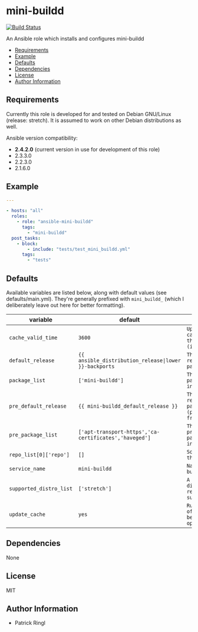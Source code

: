 # mini-buildd

[![Build Status](https://travis-ci.org/pari-/ansible-mini-buildd.svg?branch=master)](https://travis-ci.org/pari-/ansible-mini-buildd)

An Ansible role which installs and configures mini-buildd

<!-- toc -->

- [Requirements](#requirements)
- [Example](#example)
- [Defaults](#defaults)
- [Dependencies](#dependencies)
- [License](#license)
- [Author Information](#author-information)

<!-- tocstop -->

## Requirements

Currently this role is developed for and tested on Debian GNU/Linux (release: stretch). It is assumed to work on other Debian distributions as well.

Ansible version compatibility:

- __2.4.2.0__ (current version in use for development of this role)
- 2.3.3.0
- 2.2.3.0
- 2.1.6.0

## Example

```yaml
---

- hosts: "all"
  roles:
    - role: "ansible-mini-buildd"
      tags:
        - "mini-buildd"
  post_tasks:
    - block:
        - include: "tests/test_mini_buildd.yml"
      tags:
        - "tests"
```

## Defaults

Available variables are listed below, along with default values (see defaults/main.yml). They're generally prefixed with `mini_buildd_` (which I deliberately leave out here for better formatting).

variable | default | notes
-------- | ------- | -----
`cache_valid_time` | `3600` | `Update the apt cache if its older than the set value (in seconds)`
`default_release` | `{{ ansible_distribution_release\|lower }}-backports` | `The default release to install packages from`
`package_list` | `['mini-buildd']` | `The list of packages to be installed`
`pre_default_release` | `{{ mini-buildd_default_release }}` | `The default release to install packages (pre_package_list) from`
`pre_package_list` | `['apt-transport-https','ca-certificates','haveged']` | `The list of prerequisite packages to be installed`
`repo_list[0]['repo']` | `[]` | `Source string for the repositories`
`service_name` | `mini-buildd` | `Name of the (mini-buildd) service`
`supported_distro_list` | `['stretch']` | `A list of distribution releases this role supports`
`update_cache` | `yes` | `Run the equivalent of apt-get update before the operation`

## Dependencies

None

## License

MIT

## Author Information

* Patrick Ringl
